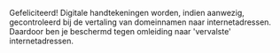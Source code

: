 Gefeliciteerd! Digitale handtekeningen worden, indien aanwezig, gecontroleerd bij de vertaling van domeinnamen naar internetadressen. Daardoor ben je beschermd tegen omleiding naar 'vervalste' internetadressen.

